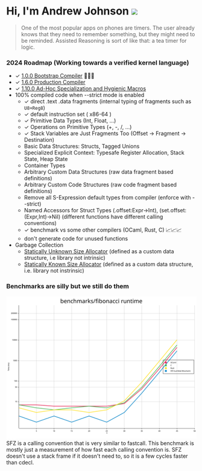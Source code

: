 # Hi, I'm Andrew Johnson ![](https://komarev.com/ghpvc/?username=andrew-johnson-4)

> One of the most popular apps on phones are timers. The user already knows that they need to remember something, but they might need to be reminded. Assisted Reasoning is sort of like that: a tea timer for logic.

### 2024 Roadmap (Working towards a verified kernel language)

* ✓ [1.0.0 Bootstrap Compiler](https://github.com/andrew-johnson-4/-/releases/tag/1.0.0) 🥳🎉🎁
* ✓ [1.6.0 Production Compiler](https://github.com/andrew-johnson-4/-/releases/tag/1.6.0)
* ✓ [1.10.0 Ad-Hoc Specialization and Hygienic Macros](https://github.com/andrew-johnson-4/-/releases/tag/1.10.0)
* 100% compiled code when --strict mode is enabled
  * ✓ direct .text .data fragments (internal typing of fragments such as `U8+Reg8`)
  * ✓ default instruction set ( x86-64 )
  * ✓ Primitive Data Types (Int, Float, ...)
  * ✓ Operations on Primitive Types (+, -, /, ...)
  * ✓ Stack Variables are Just Fragments Too (Offset -> Fragment -> Destination)
  * Basic Data Structures: Structs, Tagged Unions
  * Specialized Explicit Context: Typesafe Register Allocation, Stack State, Heap State
  * Container Types
  * Arbitrary Custom Data Structures (raw data fragment based definitions)
  * Arbitrary Custom Code Structures (raw code fragment based definitions)
  * Remove all S-Expression default types from compiler (enforce with --strict)
  * Named Accessors for Struct Types (.offset:Expr->Int), (set.offset:(Expr,Int)->Nil) (different functions have different calling conventions)
  * ✓ benchmark vs some other compilers (OCaml, Rust, C) 📈📈📈
  * don't generate code for unused functions
* Garbage Collection
  * [Statically Unknown Size Allocator](https://github.com/andrew-johnson-4/lm_skip_list_atom_allocator) (defined as a custom data structure, i.e library not intrinsic)
  * [Statically Known Size Allocator](https://github.com/andrew-johnson-4/lm_generational_cons_allocator) (defined as a custom data structure, i.e. library not instrinsic)

### Benchmarks are silly but we still do them

![Fibonacci](https://raw.githubusercontent.com/andrew-johnson-4/andrew-johnson-4/master/fibonacci.svg)
SFZ is a calling convention that is very similar to fastcall.
This benchmark is mostly just a measurement of how fast each calling convention is.
SFZ doesn't use a stack frame if it doesn't need to, so it is a few cycles faster than cdecl.
